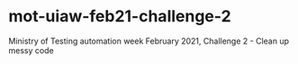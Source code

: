 # mot-uiaw-feb21-challenge-2
Ministry of Testing automation week February 2021, Challenge 2 - Clean up messy code
